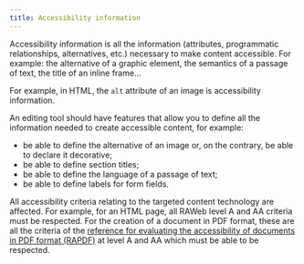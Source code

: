 ```yaml
---
title: Accessibility information
---
```


Accessibility information is all the information (attributes, programmatic relationships, alternatives, etc.) necessary to make content accessible. For example: the alternative of a graphic element, the semantics of a passage of text, the title of an inline frame...

For example, in HTML, the `alt` attribute of an image is accessibility information.

An editing tool should have features that allow you to define all the information needed to create accessible content, for example:

- be able to define the alternative of an image or, on the contrary, be able to declare it decorative;
- be able to define section titles;
- be able to define the language of a passage of text;
- be able to define labels for form fields.

All accessibility criteria relating to the targeted content technology are affected. For example, for an HTML page, all RAWeb level A and AA criteria must be respected. For the creation of a document in PDF format, these are all the criteria of the [reference for evaluating the accessibility of documents in PDF format (RAPDF)](../rapdf1/index.html) at level A and AA which must be able to be respected.